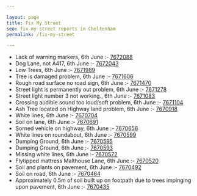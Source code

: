 ```yaml
---

layout: page
title: Fix My Street
seo: fix my street reports in Cheltenham
permalink: /fix-my-street

---
```


<!-- fix_marker starts -->

- Lack of warning markers, 6th June :- [7672088](https://www.fixmystreet.com/report/7672088)
- Dog Lane, not A417, 6th June :- [7672043](https://www.fixmystreet.com/report/7672043)
- Low Trees, 6th June :- [7671989](https://www.fixmystreet.com/report/7671989)
- Tree is damaged problem, 6th June :- [7671606](https://www.fixmystreet.com/report/7671606)
- Rough road surface no road sign, 6th June :- [7671470](https://www.fixmystreet.com/report/7671470)
- Street light is permanently out problem, 6th June :- [7671278](https://www.fixmystreet.com/report/7671278)
- Street light number 3 not working., 6th June :- [7671083](https://www.fixmystreet.com/report/7671083)
- Crossing audible sound too loud/soft problem, 6th June :- [7671104](https://www.fixmystreet.com/report/7671104)
- Ash Tree located on Highway land problem, 6th June :- [7670918](https://www.fixmystreet.com/report/7670918)
- White lines, 6th June :- [7670704](https://www.fixmystreet.com/report/7670704)
- Soil on lane, 6th June :- [7670691](https://www.fixmystreet.com/report/7670691)
- Sorned vehicle on highway, 6th June :- [7670656](https://www.fixmystreet.com/report/7670656)
- White lines on roundabout, 6th June :- [7670599](https://www.fixmystreet.com/report/7670599)
- Dumping Ground, 6th June :- [7670595](https://www.fixmystreet.com/report/7670595)
- Dumping Ground, 6th June :- [7670593](https://www.fixmystreet.com/report/7670593)
- Missing white lines, 6th June :- [7670572](https://www.fixmystreet.com/report/7670572)
- Flytipped mattress Malthouse Lane, 6th June :- [7670520](https://www.fixmystreet.com/report/7670520)
- Soil and plants on pavement, 6th June :- [7670492](https://www.fixmystreet.com/report/7670492)
- Soil on road, 6th June :- [7670464](https://www.fixmystreet.com/report/7670464)
- Approximately 0.5m of soil built up on footpath due to trees impinging upon pavement, 6th June :- [7670435](https://www.fixmystreet.com/report/7670435)

<!-- fix_marker ends -->